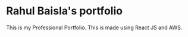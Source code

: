 # Rahul Baisla's portfolio

This is my Professional Portfolio. This is made using React JS and AWS.
